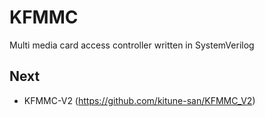 # KFMMC
Multi media card access controller written in SystemVerilog 

## Next
- KFMMC-V2 (https://github.com/kitune-san/KFMMC_V2)
